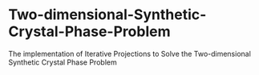 # Two-dimensional-Synthetic-Crystal-Phase-Problem
The implementation of Iterative Projections to Solve the Two-dimensional Synthetic Crystal Phase Problem
